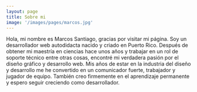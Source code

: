 ```yaml
---
layout: page
title: Sobre mi
image: '/images/pages/marcos.jpg'
---
```


Hola, mi nombre es Marcos Santiago, gracias por visitar mi página. Soy un desarrollador web autodidacta nacido y criado en Puerto Rico. Después de obtener mi maestría en ciencias hace unos años y trabajar en un rol de soporte técnico entre otras cosas, encontré mi verdadera pasión por el diseño gráfico y desarrollo web. Mis años de estar en la industria del diseño y desarrollo me he convertido en un comunicador fuerte, trabajador y jugador de equipo. También creo firmemente en el aprendizaje permanente y espero seguir creciendo como desarrollador.